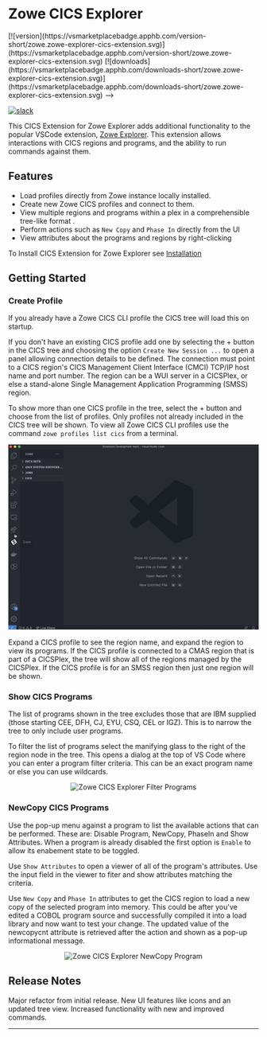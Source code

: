 # Zowe CICS Explorer

<!-->
[![version](https://vsmarketplacebadge.apphb.com/version-short/zowe.zowe-explorer-cics-extension.svg)](https://vsmarketplacebadge.apphb.com/version-short/zowe.zowe-explorer-cics-extension.svg)
[![downloads](https://vsmarketplacebadge.apphb.com/downloads-short/zowe.zowe-explorer-cics-extension.svg)](https://vsmarketplacebadge.apphb.com/downloads-short/zowe.zowe-explorer-cics-extension.svg)
-->

[![slack](https://img.shields.io/badge/chat-on%20Slack-blue)](https://openmainframeproject.slack.com/archives/CUVE37Z5F)

This CICS Extension for Zowe Explorer adds additional functionality to the popular VSCode extension, [Zowe Explorer](https://github.com/zowe/vscode-extension-for-zowe). This extension allows interactions with CICS regions and programs, and the ability to run commands against them.

## Features

- Load profiles directly from Zowe instance locally installed.
- Create new Zowe CICS profiles and connect to them.
- View multiple regions and programs within a plex in a comprehensible tree-like format .
- Perform actions such as `New Copy` and `Phase In` directly from the UI
- View attributes about the programs and regions by right-clicking

To Install CICS Extension for Zowe Explorer see [Installation](./docs/installation-guide.md)

## Getting Started

### Create Profile

If you already have a Zowe CICS CLI profile the CICS tree will load this on startup.  

If you don't have an existing CICS profile add one by selecting the + button in the CICS tree and choosing the option `Create New Session ...` to open a panel allowing connection details to be defined.  The connection must point to a CICS region's CICS Management Client Interface (CMCI) TCP/IP host name and port number.  The region can be a WUI server in a CICSPlex, or else a stand-alone Single Management Application Programming (SMSS) region. 

To show more than one CICS profile in the tree, select the + button and choose from the list of profiles.  Only profiles not already included in the CICS tree will be shown.  To view all Zowe CICS CLI profiles use the command `zowe profiles list cics` from a terminal. 

<p align="center">
<img src="./docs/images/create-profile.gif" alt="Zowe CICS Explorer profiles" width="700px"/> 
</p>

Expand a CICS profile to see the region name, and expand the region to view its programs.  If the CICS profile is connected to a CMAS region that is part of a CICSPlex, the tree will show all of the regions managed by the CICSPlex.  If the CICS profile is for an SMSS region then just one region will be shown.  

### Show CICS Programs

The list of programs shown in the tree excludes those that are IBM supplied (those starting CEE, DFH, CJ, EYU, CSQ, CEL or IGZ).  This is to narrow the tree to only include user programs.

To filter the list of programs select the manifying glass to the right of the region node in the tree.  This opens a dialog at the top of VS Code where you can enter a program filter criteria.  This can be an exact program name or else you can use wildcards.

<p align="center">
<img src="./docs/images/filter-programs.gif" alt="Zowe CICS Explorer Filter Programs" width="700px"/> 
</p>

### NewCopy CICS Programs

Use the pop-up menu against a program to list the available actions that can be performed.  These are: Disable Program, NewCopy, PhaseIn and Show Attributes.  When a program is already disabled the first option is `Enable` to allow its enabement state to be toggled.

Use `Show Attributes` to open a viewer of all of the program's attributes.  Use the input field in the viewer to fiter and show attributes matching the criteria. 

Use `New Copy` and `Phase In` attributes to get the CICS region to load a new copy of the selected program into memory.  This could be after you've edited a COBOL program source and successfully compiled it into a load library and now want to test your change.  The updated value of the newcopycnt attribute is retrieved after the action and shown as a pop-up informational message.  

<p align="center">
<img src="./docs/images/program-newcopy.gif" alt="Zowe CICS Explorer NewCopy Program" width="600px"/> 
</p>

## Release Notes

Major refactor from initial release. New UI features like icons and an updated tree view. Increased functionality with new and improved commands.

---
